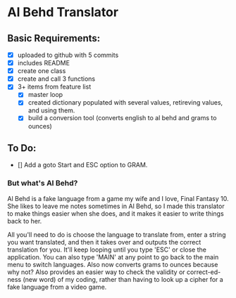 # Al Behd Translator

## Basic Requirements:

- [x] uploaded to github with 5 commits
- [x] includes README
- [x] create one class
- [x] create and call 3 functions
- [x] 3+ items from feature list
    - [x] master loop
    - [x] created dictionary populated with several values, retireving values, and using them.
    - [x] build a conversion tool (converts english to al behd and grams to ounces)

## To Do:

- [] Add a goto Start and ESC option to GRAM.

### But what's Al Behd?

Al Behd is a fake language from a game my wife and I love, Final Fantasy 10. She likes to leave me notes sometimes in Al Behd, so I made this translator to make things easier when she does, and it makes it easier to write things back to her. 

All you'll need to do is choose the language to translate from, enter a string you want translated, and then it takes over and outputs the correct translation for you. It'll keep looping until you type 'ESC' or close the application. You can also type 'MAIN' at any point to go back to the main menu to switch languages. Also now converts grams to ounces because why not? Also provides an easier way to check the validity or correct-ed-ness (new word) of my coding, rather than having to look up a cipher for a fake language from a video game.